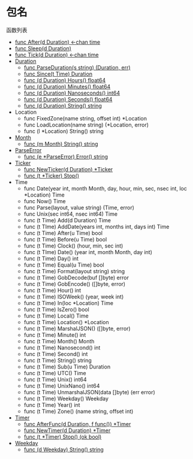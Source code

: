 # 包名

函数列表

- [func After(d Duration) <-chan time](After.md)
- [func Sleep(d Duration)](Sleep.md)
- [func Tick(d Duration) <-chan time](Tick.md)
- [Duration](Duration.md)
	- [func ParseDuration(s string) (Duration, err)](ParseDuration.md)
	- [func Since(t Time) Duration](Since.md)
	- [func (d Duration) Hours() float64](Hours.md)
	- [func (d Duration) Minutes() float64](Minutes.md)
	- [func (d Duration) Nanoseconds() int64](Nanoseconds.md)
	- [func (d Duration) Seconds() float64](Seconds.md)
	- [func (d Duration) String() string](String.md)
- Location
	- func FixedZone(name string, offset int) *Location
	- func LoadLocation(name string) (*Location, error)
	- func (l *Location) String() string
- [Month](Month.md)
	- [func (m Month) String() string](String.md)
- [ParseError](ParseError.md)
	- [func (e *ParseError) Error() string](Error.md)
- [Ticker](Ticker.md)
	- [func NewTicker(d Duration) *Ticker](NewTicker.md)
	- [func (t *Ticker) Stop()](Stop.md)
- Time
	- func Date(year int, month Month, day, hour, min, sec, nsec int, loc *Location) Time
	- func Now() Time
	- func Parse(layout, value string) (Time, error)
	- func Unix(sec int64, nsec int64) Time
	- func (t Time) Add(d Duration) Time
	- func (t TIme) AddDate(years int, months int, days int) Time
	- func (t Time) After(u Time) bool
	- func (t Time) Before(u Time) bool
	- func (t Time) Clock() (hour, min, sec int)
	- func (t TIme) Date() (year int, month Month, day int)
	- func (t Time) Day() int
	- func (t Time) Equal(u Time) bool
	- func (t Time) Format(layout string) string
	- func (t Time) GobDecode(buf []byte) error
	- func (t Time) GobEncode() ([]byte, error)
	- func (t Time) Hour() int
	- func (t Time) ISOWeek() (year, week int)
	- func (t Time) In(loc *Location) Time
	- func (t Time) IsZero() bool
	- func (t Time) Local() Time
	- func (t Time) Location() *Location
	- func (t Time) MarshalJSON() ([]byte, error)
	- func (t Time) Minute() int
	- func (t Time) Month() Month
	- func (t Time) Nanosecond() int
	- func (t Time) Second() int
	- func (t Time) String() string
	- func (t Time) Sub(u Time) Duration
	- func (t Time) UTC() Time
	- func (t Time) Unix() int64
	- func (t Time) UnixNano() int64
	- func (t Time) UnmarshalJSON(data []byte) (err error)
	- func (t Time) Weekday() Weekday
	- func (t Time) Year() int
	- func (t Time) Zone() (name string, offset int)
- [Timer](Timer.md)
	- [func AfterFunc(d Duration, f func()) *Timer](AfterFunc.md)
	- [func NewTimer(d Duration) *Timer](NewTimer.md)
	- [func (t *Timer) Stop() (ok bool)](Stop.md)
- [Weekday](Weekday.md)
	- [func (d Weekday) String() string](String.md)
